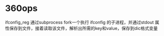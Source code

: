 # 360ops
ifconfig_reg
  通过subprocess fork一个执行 ifconfig 的子进程，并通过stdout 属性保存到文件，接着读取该文件，解析出所需的key和value，保存到dic格式变量
